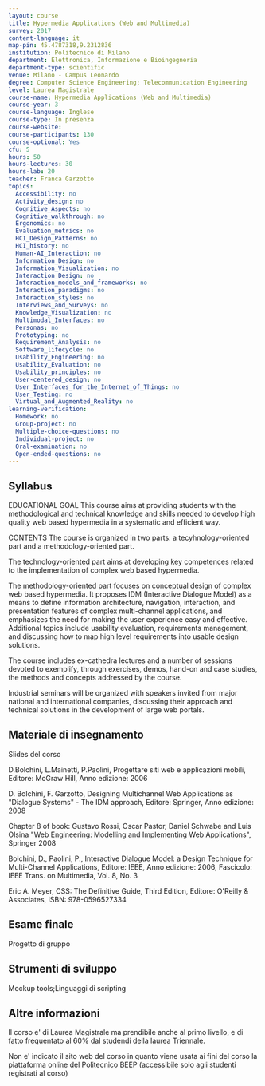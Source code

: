 ```yaml
---
layout: course
title: Hypermedia Applications (Web and Multimedia)
survey: 2017
content-language: it
map-pin: 45.4787318,9.2312836
institution: Politecnico di Milano
department: Elettronica, Informazione e Bioingegneria
department-type: scientific
venue: Milano - Campus Leonardo
degree: Computer Science Engineering; Telecommunication Engineering
level: Laurea Magistrale
course-name: Hypermedia Applications (Web and Multimedia)
course-year: 3
course-language: Inglese
course-type: In presenza
course-website: 
course-participants: 130
course-optional: Yes
cfu: 5
hours: 50
hours-lectures: 30
hours-lab: 20
teacher: Franca Garzotto
topics: 
  Accessibility: no 
  Activity_design: no 
  Cognitive_Aspects: no 
  Cognitive_walkthrough: no 
  Ergonomics: no 
  Evaluation_metrics: no 
  HCI_Design_Patterns: no 
  HCI_history: no 
  Human-AI_Interaction: no 
  Information_Design: no 
  Information_Visualization: no 
  Interaction_Design: no 
  Interaction_models_and_frameworks: no 
  Interaction_paradigms: no 
  Interaction_styles: no 
  Interviews_and_Surveys: no 
  Knowledge_Visualization: no 
  Multimodal_Interfaces: no 
  Personas: no 
  Prototyping: no 
  Requirement_Analysis: no 
  Software_lifecycle: no 
  Usability_Engineering: no 
  Usability_Evaluation: no 
  Usability_principles: no 
  User-centered_design: no 
  User_Interfaces_for_the_Internet_of_Things: no 
  User_Testing: no 
  Virtual_and_Augmented_Reality: no 
learning-verification: 
  Homework: no 
  Group-project: no 
  Multiple-choice-questions: no 
  Individual-project: no 
  Oral-examination: no 
  Open-ended-questions: no 
---
```



## Syllabus 
EDUCATIONAL GOAL
This course aims at providing students with the methodological and technical knowledge and skills needed to develop high quality web based hypermedia in a systematic and efficient way.


CONTENTS
The course is organized in two parts:  a tecyhnology-oriented part and a methodology-oriented part.

The technology-oriented part aims at developing key competences related to the implementation of complex web based hypermedia. 

The methodology-oriented part focuses on conceptual design of complex web based hypermedia. It proposes IDM (Interactive Dialogue Model) as a means to define information architecture, navigation, interaction, and presentation features of complex multi-channel applications, and emphasizes  the need for making the user experience easy and effective. Additional topics include usability evaluation, requirements management, and discussing how to map high level requirements into usable design solutions.

The course includes ex-cathedra lectures and a number of sessions devoted to exemplify, through exercises, demos, hand-on and case studies, the methods and concepts addressed by the course.

Industrial seminars will be organized with speakers invited from major national and international companies, discussing their approach and technical solutions in the development of large web portals.

## Materiale di insegnamento 
Slides del corso

D.Bolchini, L.Mainetti, P.Paolini, Progettare siti web e applicazioni mobili, Editore: McGraw Hill, Anno edizione: 2006


D. Bolchini, F. Garzotto, Designing Multichannel Web Applications as "Dialogue Systems" - The IDM approach, Editore: Springer, Anno edizione: 2008

Chapter 8 of book: Gustavo Rossi, Oscar Pastor, Daniel Schwabe and Luis Olsina "Web Engineering: Modelling and Implementing Web Applications", Springer 2008

Bolchini, D., Paolini, P., Interactive Dialogue Model: a Design Technique for Multi-Channel Applications, Editore: IEEE, Anno edizione: 2006, Fascicolo: IEEE Trans. on Multimedia, Vol. 8, No. 3

Eric A. Meyer, CSS: The Definitive Guide, Third Edition, Editore: O'Reilly & Associates, ISBN: 978-0596527334



## Esame finale 
Progetto di gruppo

## Strumenti di sviluppo 
Mockup tools;Linguaggi di scripting

## Altre informazioni 
Il corso e' di Laurea Magistrale ma prendibile anche al primo livello, e di fatto frequentato al 60% dal studendi della laurea Triennale.

Non e' indicato il sito web del corso in quanto viene usata ai fini del corso la piattaforma online del Politecnico BEEP (accessibile solo agli studenti registrati al corso)
